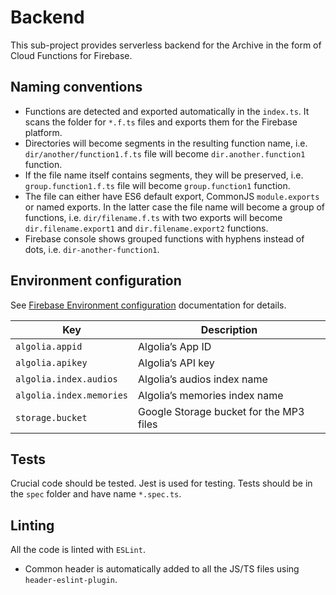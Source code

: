 # Backend

This sub-project provides serverless backend for the Archive in the form of Cloud Functions for Firebase.

## Naming conventions

- Functions are detected and exported automatically in the `index.ts`. It scans the folder for `*.f.ts` files and exports them for the Firebase platform.
- Directories will become segments in the resulting function name, i.e. `dir/another/function1.f.ts` file will become `dir.another.function1` function.
- If the file name itself contains segments, they will be preserved, i.e. `group.function1.f.ts` file will become `group.function1` function.
- The file can either have ES6 default export, CommonJS `module.exports` or named exports. In the latter case the file name will become a group of functions, i.e. `dir/filename.f.ts` with two exports will become `dir.filename.export1` and `dir.filename.export2` functions.
- Firebase console shows grouped functions with hyphens instead of dots, i.e. `dir-another-function1`.

## Environment configuration

See [Firebase Environment configuration](https://firebase.google.com/docs/functions/config-env) documentation for details.

| Key                      | Description                             |
| ------------------------ | --------------------------------------- |
| `algolia.appid`          | Algolia’s App ID                        |
| `algolia.apikey`         | Algolia’s API key                       |
| `algolia.index.audios`   | Algolia’s audios index name             |
| `algolia.index.memories` | Algolia’s memories index name           |
| `storage.bucket`         | Google Storage bucket for the MP3 files |

## Tests

Crucial code should be tested. Jest is used for testing. Tests should be in the `spec` folder and have name `*.spec.ts`.

## Linting

All the code is linted with `ESLint`.

- Common header is automatically added to all the JS/TS files using `header-eslint-plugin`.
